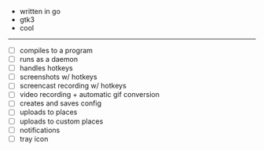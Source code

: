 - written in go
- gtk3
- cool

---

- [ ] compiles to a program
- [ ] runs as a daemon
- [ ] handles hotkeys
- [ ] screenshots w/ hotkeys
- [ ] screencast recording w/ hotkeys
- [ ] video recording + automatic gif conversion
- [ ] creates and saves config
- [ ] uploads to places
- [ ] uploads to custom places
- [ ] notifications
- [ ] tray icon
